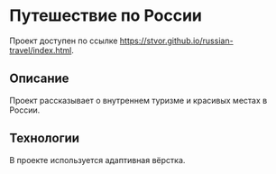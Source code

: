 # Путешествие по России
Проект доступен по ссылке https://stvor.github.io/russian-travel/index.html.

## Описание
Проект рассказывает о внутреннем туризме и красивых местах в России.

## Технологии
В проекте используется адаптивная вёрстка.
